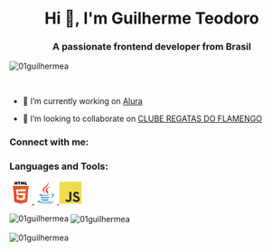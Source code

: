 <h1 align="center">Hi 👋, I'm Guilherme Teodoro</h1>
<h3 align="center">A passionate frontend developer from Brasil</h3>

<p align="left"> <img src="https://komarev.com/ghpvc/?username=01guilhermea&label=Profile%20views&color=0e75b6&style=flat" alt="01guilhermea" /> </p>

<p align="left"> <a href="https://twitter.com/" target="blank"><img src="https://img.shields.io/twitter/follow/?logo=twitter&style=for-the-badge" alt="" /></a> </p>

- 🔭 I’m currently working on [Alura](https://www.alura.com.br/?_gl=1*10djor*_ga*MTQ3OTkzOTAyOS4xNzEzODkwMDk3*_ga_1EPWSW3PCS*MTcxNTI2NDI4Ny45LjEuMTcxNTI2NTMxNS4wLjAuMA..*_fplc*MyUyRnpLTkE1aHglMkI1SnlHMzRIQmVkekRGJTJGQnJZT2Zka1VZempCJTJGMlFBYW5NRHlsY1hDVmtGSyUyRmliNDNYV0ZxQnVMS1p1JTJGUkpCQWJMZEw0Q1ZLVlBWQU9YUzdQR2R0YW1OdVBYZnlid1dCSVVPb0VESVA5ZUdVTDd6a21RSmt3JTNEJTNE)

- 👯 I’m looking to collaborate on [CLUBE REGATAS DO FLAMENGO](https://www.flamengo.com.br/)

<h3 align="left">Connect with me:</h3>
<p align="left">
</p>

<h3 align="left">Languages and Tools:</h3>
<p align="left"> <a href="https://www.w3.org/html/" target="_blank" rel="noreferrer"> <img src="https://raw.githubusercontent.com/devicons/devicon/master/icons/html5/html5-original-wordmark.svg" alt="html5" width="40" height="40"/> </a> <a href="https://www.java.com" target="_blank" rel="noreferrer"> <img src="https://raw.githubusercontent.com/devicons/devicon/master/icons/java/java-original.svg" alt="java" width="40" height="40"/> </a> <a href="https://developer.mozilla.org/en-US/docs/Web/JavaScript" target="_blank" rel="noreferrer"> <img src="https://raw.githubusercontent.com/devicons/devicon/master/icons/javascript/javascript-original.svg" alt="javascript" width="40" height="40"/> </a> </p>

<p><img align="left" src="https://github-readme-stats.vercel.app/api/top-langs?username=01guilhermea&show_icons=true&locale=en&layout=compact" alt="01guilhermea" /></p>

<p>&nbsp;<img align="center" src="https://github-readme-stats.vercel.app/api?username=01guilhermea&show_icons=true&locale=en" alt="01guilhermea" /></p>

<p><img align="center" src="https://github-readme-streak-stats.herokuapp.com/?user=01guilhermea&" alt="01guilhermea" /></p>
